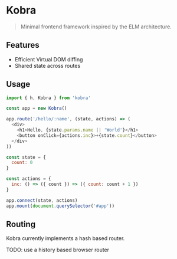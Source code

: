 # Kobra
> Minimal frontend framework inspired by the ELM architecture.

## Features
- Efficient Virtual DOM diffing
- Shared state across routes

## Usage
```js
import { h, Kobra } from 'kobra'

const app = new Kobra()

app.route('/hello/:name', (state, actions) => (
  <div>
    <h1>Hello, {state.params.name || 'World'}</h1>
    <button onClick={actions.inc}>+{state.count}</button>
  </div>
))

const state = {
  count: 0
}

const actions = {
  inc: () => ({ count }) => ({ count: count + 1 })
}

app.connect(state, actions)
app.mount(document.querySelector('#app'))
```

## Routing
Kobra currently implements a hash based router.

TODO: use a history based browser router

